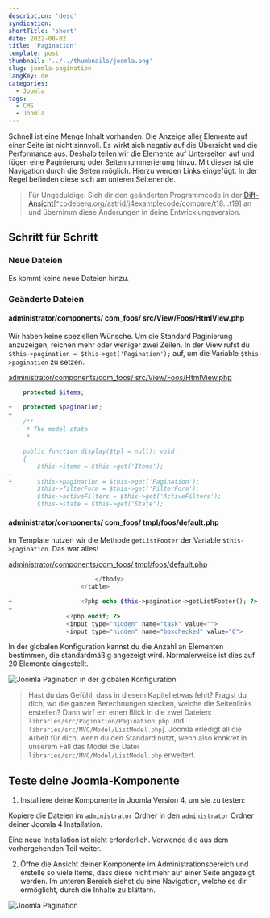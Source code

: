 ```yaml
---
description: 'desc'
syndication:
shortTitle: 'short'
date: 2022-08-02
title: 'Pagination'
template: post
thumbnail: '../../thumbnails/joomla.png'
slug: joomla-pagination
langKey: de
categories:
  - Joomla
tags:
  - CMS
  - Joomla
---
```


Schnell ist eine Menge Inhalt vorhanden. Die Anzeige aller Elemente auf einer Seite ist nicht sinnvoll. Es wirkt sich negativ auf die Übersicht und die Performance aus. Deshalb teilen wir die Elemente auf Unterseiten auf und fügen eine Paginierung oder Seitennummerierung hinzu. Mit dieser ist die Navigation durch die Seiten möglich. Hierzu werden Links eingefügt. In der Regel befinden diese sich am unteren Seitenende.<!-- \index{Paginierung} --><!-- \index{Seitennummerierung} -->

> Für Ungeduldige: Sieh dir den geänderten Programmcode in der [Diff-Ansicht](https://codeberg.org/astrid/j4examplecode/compare/t18...t19)[^codeberg.org/astrid/j4examplecode/compare/t18...t19] an und übernimm diese Änderungen in deine Entwicklungsversion.

## Schritt für Schritt

### Neue Dateien

Es kommt keine neue Dateien hinzu.

### Geänderte Dateien

<!-- prettier-ignore -->
#### administrator/components/ com\_foos/ src/View/Foos/HtmlView.php

Wir haben keine speziellen Wünsche. Um die Standard Paginierung anzuzeigen, reichen mehr oder weniger zwei Zeilen. In der View rufst du
`$this->pagination = $this->get('Pagination');` auf, um die Variable `$this->pagination` zu setzen.

[administrator/components/com_foos/ src/View/Foos/HtmlView.php](https://codeberg.org/astrid/j4examplecode/src/branch/t19/src/administrator/components/com_foos/src/View/Foos/HtmlView.php)

```php {diff}
 	protected $items;

+	protected $pagination;
+
 	/**
 	 * The model state
 	 *

 	public function display($tpl = null): void
 	{
 		$this->items = $this->get('Items');
-
+		$this->pagination = $this->get('Pagination');
 		$this->filterForm = $this->get('FilterForm');
 		$this->activeFilters = $this->get('ActiveFilters');
 		$this->state = $this->get('State');

```

<!-- prettier-ignore -->
#### administrator/components/ com\_foos/ tmpl/foos/default.php

Im Template nutzen wir die Methode `getListFooter` der Variable `$this->pagination`. Das war alles!

[administrator/components/com_foos/ tmpl/foos/default.php](https://codeberg.org/astrid/j4examplecode/src/branch/t19/src/administrator/components/com_foos/tmpl/foos/default.php)

```php {diff}
 						</tbody>
 					</table>

+					<?php echo $this->pagination->getListFooter(); ?>
+
 				<?php endif; ?>
 				<input type="hidden" name="task" value="">
 				<input type="hidden" name="boxchecked" value="0">

```

In der globalen Konfiguration kannst du die Anzahl an Elementen bestimmen, die standardmäßig angezeigt wird. Normalerweise ist dies auf 20 Elemente eingestellt.

![Joomla Pagination in der globalen Konfiguration](/images/j4x23x2.png)

> Hast du das Gefühl, dass in diesem Kapitel etwas fehlt? Fragst du dich, wo die ganzen Berechnungen stecken, welche die Seitenlinks erstellen? Dann wirf ein einen Blick in die zwei Dateien: `libraries/src/Pagination/Pagination.php` und `libraries/src/MVC/Model/ListModel.php`]. Joomla erledigt all die Arbeit für dich, wenn du den Standard nutzt, wenn also konkret in unserem Fall das Model die Datei `libraries/src/MVC/Model/ListModel.php` erweitert.

## Teste deine Joomla-Komponente

1. Installiere deine Komponente in Joomla Version 4, um sie zu testen:

Kopiere die Dateien im `administrator` Ordner in den `administrator` Ordner deiner Joomla 4 Installation.

Eine neue Installation ist nicht erforderlich. Verwende die aus dem vorhergehenden Teil weiter.

2. Öffne die Ansicht deiner Komponente im Administrationsbereich und erstelle so viele Items, dass diese nicht mehr auf einer Seite angezeigt werden. Im unteren Bereich siehst du eine Navigation, welche es dir ermöglicht, durch die Inhalte zu blättern.

![Joomla Pagination](/images/j4x23x1.png)
<img src="https://vg08.met.vgwort.de/na/77029cee191b4fbc9a01f511eb0e65cf" width="1" height="1" alt="">

